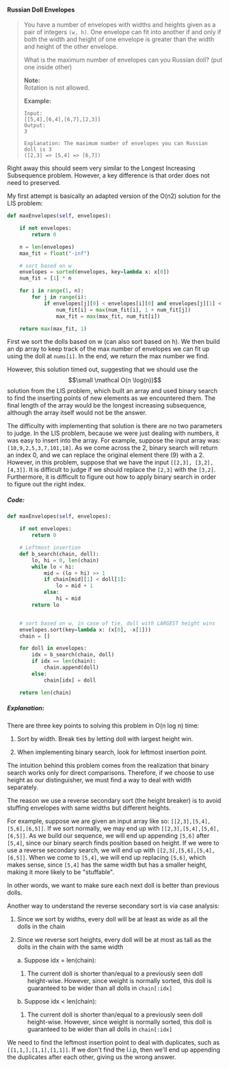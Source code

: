 #### Russian Doll Envelopes

> You have a number of envelopes with widths and heights given as a pair of integers `(w, h)`. One envelope can fit into another if and only if both the width and height of one envelope is greater than the width and height of the other envelope.
>
> What is the maximum number of envelopes can you Russian doll? \(put one inside other\)
>
> **Note:**  
>  Rotation is not allowed.
>
> **Example:**
>
> ```
> Input: 
> [[5,4],[6,4],[6,7],[2,3]]
> Output: 
> 3 
>
> Explanation: The maximum number of envelopes you can Russian doll is 3
> ([2,3] => [5,4] => [6,7])
> ```

Right away this should seem very similar to the Longest Increasing Subsequence problem. However, a key difference is that order does not need to preserved.

My first attempt is basically an adapted version of the O\(n2\) solution for the LIS problem:

```py
def maxEnvelopes(self, envelopes):

    if not envelopes:
        return 0

    n = len(envelopes)
    max_fit = float("-inf")

    # sort based on w
    envelopes = sorted(envelopes, key=lambda x: x[0])
    num_fit = [1] * n

    for i in range(1, n):
        for j in range(i):
            if envelopes[j][0] < envelopes[i][0] and envelopes[j][1] < envelopes[i][1]:
                num_fit[i] = max(num_fit[i], 1 + num_fit[j])
                max_fit = max(max_fit, num_fit[i])

    return max(max_fit, 1)
```

First we sort the dolls based on w \(can also sort based on h\). We then build an dp array to keep track of the max number of envelopes we can fit up using the doll at `nums[i]`. In the end, we return the max number we find.

However, this solution timed out, suggesting that we should use the $$\small \mathcal O(n \log(n))$$ solution from the LIS problem, which built an array and used binary search to find the inserting points of new elements as we encountered them. The final length of the array would be the longest increasing subsequence, although the array itself would not be the answer.

The difficulty with implementing that solution is there are no two parameters to judge. In the LIS problem, because we were just dealing with numbers, it was easy to insert into the array. For example, suppose the input array was: `[10,9,2,5,3,7,101,18]`. As we come across the 2, binary search will return an index 0, and we can replace the original element there \(9\) with a 2. However, in this problem, suppose that we have the input `[[2,3], [3,2], [4,3]]`. It is difficult to judge if we should replace the `[2,3]` with the `[3,2]`. Furthermore, it is difficult to figure out how to apply binary search in order to figure out the right index.

##### Code:

```py
def maxEnvelopes(self, envelopes):  

    if not envelopes:
        return 0

    # Leftmost insertion
    def b_search(chain, doll):
        lo, hi = 0, len(chain)
        while lo < hi:
            mid = (lo + hi) >> 1
            if chain[mid][1] < doll[1]:
                lo = mid + 1
            else:
                hi = mid
        return lo


    # sort based on w, in case of tie, doll with LARGEST height wins
    envelopes.sort(key=lambda x: (x[0], -x[1]))
    chain = []

    for doll in envelopes:
        idx = b_search(chain, doll)
        if idx == len(chain):
            chain.append(doll)
        else:
            chain[idx] = doll

    return len(chain)
```

##### Explanation:

There are three key points to solving this problem in O\(n log n\) time:

1. Sort by width. Break ties by letting doll with largest height win.

2. When implementing binary search, look for leftmost insertion point.

The intuition behind this problem comes from the realization that binary search works only for direct comparisons. Therefore, if we choose to use height as our distinguisher, we must find a way to deal with width separately.

The reason we use a reverse secondary sort \(the height breaker\) is to avoid stuffing envelopes with same widths but different heights.

For example, suppose we are given an input array like so: `[[2,3],[5,4],[5,6],[6,5]]`. If we sort normally, we may end up with `[[2,3],[5,4],[5,6],[6,5]]`. As we build our sequence, we will end up appending `[5,6]` after `[5,4]`, since our binary search finds position based on height. If we were to use a reverse secondary search, we will end up with `[[2,3],[5,6],[5,4],[6,5]]`. When we come to `[5,4]`, we will end up replacing `[5,6]`, which makes sense, since `[5,4]` has the same width but has a smaller height, making it more likely to be "stuffable".

In other words, we want to make sure each next doll is better than previous dolls.

Another way to understand the reverse secondary sort is via case analysis:

1. Since we sort by widths, every doll will be at least as wide as all the dolls in the chain

2. Since we reverse sort heights, every doll will be at most as tall as the dolls in the chain with the same width

   a. Suppose idx = len\(chain\):

   1.  The current doll is shorter than/equal to a previously seen doll height-wise. However, since weight is normally sorted, this doll is guaranteed to be wider than all dolls in `chain[:idx]      `

   b. Suppose idx &lt; len\(chain\):

   1. The current doll is shorter than/equal to a previously seen doll height-wise. However, since weight is normally sorted, this doll is guaranteed to be wider than all dolls in `chain[:idx]`

We need to find the leftmost insertion point to deal with duplicates, such as` [[1,1,],[1,1],[1,1]]`. If we don't find the l.i.p, then we'll end up appending the duplicates after each other, giving us the wrong answer.

